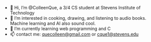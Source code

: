 - 👋 Hi, I’m @ColleenQue, a 3/4 CS student at Stevens Institute of Technology
- 👀 I’m interested in cooking, drawing, and listening to audio books. Machine learning and AI also sound cool. 
- 🌱 I’m currently learning web programming and C
- 📫 contact me: quecolleen@gmail.com or cque1@stevens.edu

<!---
ColleenQue/ColleenQue is a ✨ special ✨ repository because its `README.md` (this file) appears on your GitHub profile.
You can click the Preview link to take a look at your changes.
--->
